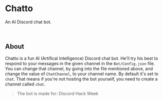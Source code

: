 # Chatto

An AI Discord chat bot.

<br>

## About

Chatto is a fun AI (Artifical Intelligence) Discord chat bot. He'll try his best to respond to your messages in the given channel in the `Bot/Config.json` file. You can change that channel, by going into the file mentioned above, and change the value of `ChatChannel`, to your channel name. By default it's set to `chat`. That means if you're not hosting the bot yourself, you need to create a channel called `chat`.

> The bot is made for: Discord Hack Week
